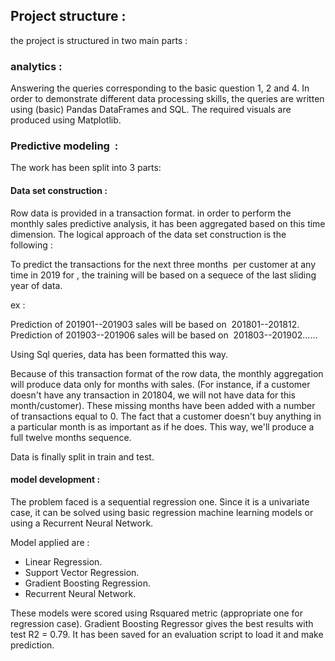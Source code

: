 ## Project structure :
the project is structured in two main parts :

### analytics : 

Answering the queries corresponding to the basic question 1, 2 and 4.
In order to demonstrate different data processing skills, the queries are written using (basic) Pandas DataFrames and SQL.
The required visuals are produced using Matplotlib.

### Predictive modeling  : 
The work has been split into 3 parts: 

#### Data set construction :
Row data is provided in a transaction format. in order to perform the monthly sales predictive analysis, it has been aggregated based on this time dimension.
The logical approach of the data set construction is the following :

To predict the transactions for the next three months  per customer at any time in 2019 for , the training will be based on a sequece of the last sliding year of data.

ex : 

Prediction of 201901--201903 sales will be based on  201801--201812.
Prediction of 201903--201906 sales will be based on  201803--201902......

Using Sql queries, data has been formatted this way.

Because of this transaction format of the row data, the monthly aggregation will produce data only for months with sales. (For instance, if a customer doesn't have any transaction in 201804, we will not have data for this month/customer). These missing months have been added with a number of transactions equal to 0. The fact that a customer doesn't buy anything in a particular month is as important as if he does. 
This way, we'll produce a full twelve months sequence.

Data is finally split in train and test.


#### model development : 
The problem faced is a sequential regression one.
Since it is a univariate case, it can be solved using basic regression machine learning models or using a Recurrent Neural Network.

Model applied are : 
- Linear Regression.
- Support Vector Regression.
- Gradient Boosting Regression.
- Recurrent Neural Network.

These models were scored using Rsquared metric (appropriate one for regression case).
Gradient Boosting Regressor gives the best results with test R2 = 0.79. It has been saved for an evaluation script to load it and make prediction.

